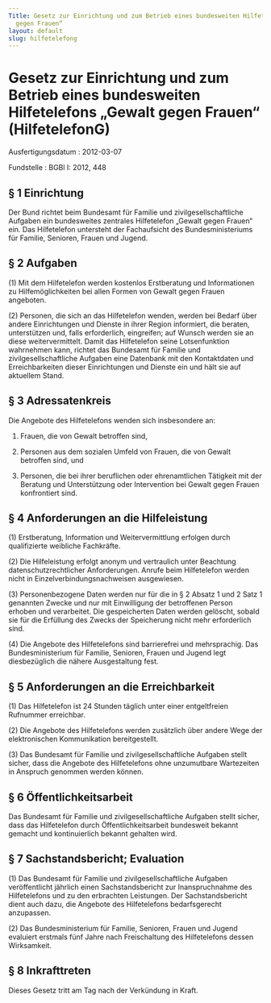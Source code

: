 ```yaml
---
Title: Gesetz zur Einrichtung und zum Betrieb eines bundesweiten Hilfetelefons „Gewalt
  gegen Frauen“
layout: default
slug: hilfetelefong
---
```


# Gesetz zur Einrichtung und zum Betrieb eines bundesweiten Hilfetelefons „Gewalt gegen Frauen“ (HilfetelefonG)

Ausfertigungsdatum
:   2012-03-07

Fundstelle
:   BGBl I: 2012, 448


## § 1 Einrichtung

Der Bund richtet beim Bundesamt für Familie und zivilgesellschaftliche
Aufgaben ein bundesweites zentrales Hilfetelefon „Gewalt gegen Frauen“
ein. Das Hilfetelefon untersteht der Fachaufsicht des
Bundesministeriums für Familie, Senioren, Frauen und Jugend.


## § 2 Aufgaben

(1) Mit dem Hilfetelefon werden kostenlos Erstberatung und
Informationen zu Hilfemöglichkeiten bei allen Formen von Gewalt gegen
Frauen angeboten.

(2) Personen, die sich an das Hilfetelefon wenden, werden bei Bedarf
über andere Einrichtungen und Dienste in ihrer Region informiert, die
beraten, unterstützen und, falls erforderlich, eingreifen; auf Wunsch
werden sie an diese weitervermittelt. Damit das Hilfetelefon seine
Lotsenfunktion wahrnehmen kann, richtet das Bundesamt für Familie und
zivilgesellschaftliche Aufgaben eine Datenbank mit den Kontaktdaten
und Erreichbarkeiten dieser Einrichtungen und Dienste ein und hält sie
auf aktuellem Stand.


## § 3 Adressatenkreis

Die Angebote des Hilfetelefons wenden sich insbesondere an:

1.  Frauen, die von Gewalt betroffen sind,


2.  Personen aus dem sozialen Umfeld von Frauen, die von Gewalt betroffen
    sind, und


3.  Personen, die bei ihrer beruflichen oder ehrenamtlichen Tätigkeit mit
    der Beratung und Unterstützung oder Intervention bei Gewalt gegen
    Frauen konfrontiert sind.





## § 4 Anforderungen an die Hilfeleistung

(1) Erstberatung, Information und Weitervermittlung erfolgen durch
qualifizierte weibliche Fachkräfte.

(2) Die Hilfeleistung erfolgt anonym und vertraulich unter Beachtung
datenschutzrechtlicher Anforderungen. Anrufe beim Hilfetelefon werden
nicht in Einzelverbindungsnachweisen ausgewiesen.

(3) Personenbezogene Daten werden nur für die in § 2 Absatz 1 und 2
Satz 1 genannten Zwecke und nur mit Einwilligung der betroffenen
Person erhoben und verarbeitet. Die gespeicherten Daten werden
gelöscht, sobald sie für die Erfüllung des Zwecks der Speicherung
nicht mehr erforderlich sind.

(4) Die Angebote des Hilfetelefons sind barrierefrei und mehrsprachig.
Das Bundesministerium für Familie, Senioren, Frauen und Jugend legt
diesbezüglich die nähere Ausgestaltung fest.


## § 5 Anforderungen an die Erreichbarkeit

(1) Das Hilfetelefon ist 24 Stunden täglich unter einer entgeltfreien
Rufnummer erreichbar.

(2) Die Angebote des Hilfetelefons werden zusätzlich über andere Wege
der elektronischen Kommunikation bereitgestellt.

(3) Das Bundesamt für Familie und zivilgesellschaftliche Aufgaben
stellt sicher, dass die Angebote des Hilfetelefons ohne unzumutbare
Wartezeiten in Anspruch genommen werden können.


## § 6 Öffentlichkeitsarbeit

Das Bundesamt für Familie und zivilgesellschaftliche Aufgaben stellt
sicher, dass das Hilfetelefon durch Öffentlichkeitsarbeit bundesweit
bekannt gemacht und kontinuierlich bekannt gehalten wird.


## § 7 Sachstandsbericht; Evaluation

(1) Das Bundesamt für Familie und zivilgesellschaftliche Aufgaben
veröffentlicht jährlich einen Sachstandsbericht zur Inanspruchnahme
des Hilfetelefons und zu den erbrachten Leistungen. Der
Sachstandsbericht dient auch dazu, die Angebote des Hilfetelefons
bedarfsgerecht anzupassen.

(2) Das Bundesministerium für Familie, Senioren, Frauen und Jugend
evaluiert erstmals fünf Jahre nach Freischaltung des Hilfetelefons
dessen Wirksamkeit.


## § 8 Inkrafttreten

Dieses Gesetz tritt am Tag nach der Verkündung in Kraft.

